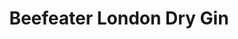 ---
layout: recipe
title: Beefeater London Dry Gin
category: Gin
aged: NAS
abv: 47
distillery: Beefeater
distillery-location: London, UK
nose:
palate:
finish:
tag:
    - gin
---